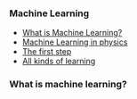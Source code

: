### Machine Learning

- [What is Machine Learning?](#1)
- [Machine Learning in physics](#2)
- [The first step](#3)
- [All kinds of learning](#4)



### What is machine learning?
